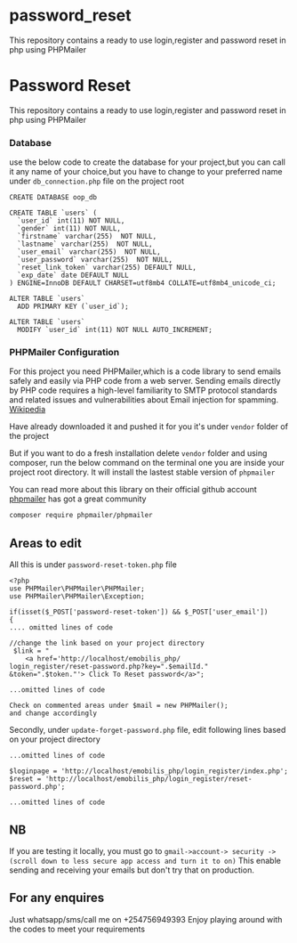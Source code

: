 # password_reset
This repository contains a ready to use login,register and password reset in php using PHPMailer

# Password Reset 

This repository contains a ready to use login,register and password reset in php using PHPMailer

### Database
use the below code to create the database for your project,but you can call it any name of your choice,but you have to change to your preferred name under `db_connection.php` file on the project root

```CREATE DATABASE oop_db```

```
CREATE TABLE `users` (
  `user_id` int(11) NOT NULL,
  `gender` int(11) NOT NULL,
  `firstname` varchar(255)  NOT NULL,
  `lastname` varchar(255)  NOT NULL,
  `user_email` varchar(255)  NOT NULL,
  `user_password` varchar(255)  NOT NULL,
  `reset_link_token` varchar(255) DEFAULT NULL,
  `exp_date` date DEFAULT NULL
) ENGINE=InnoDB DEFAULT CHARSET=utf8mb4 COLLATE=utf8mb4_unicode_ci;

ALTER TABLE `users`
  ADD PRIMARY KEY (`user_id`);

ALTER TABLE `users`
  MODIFY `user_id` int(11) NOT NULL AUTO_INCREMENT;
```


### PHPMailer Configuration
For this project you need PHPMailer,which is a code library to send emails safely and easily via PHP code from a web server. Sending emails directly by PHP code requires a high-level familiarity to SMTP protocol standards and related issues and vulnerabilities about Email injection for spamming. [Wikipedia](https://en.wikipedia.org/wiki/PHPMailer)

Have already downloaded it and pushed it for you it's under `vendor` folder of the project

But if you want to do a fresh installation delete `vendor` folder and using composer, run the below command on the terminal one you are inside your project root directory.
It will install the lastest stable version of `phpmailer`

You can read more about this library on their official github account [phpmailer](https://github.com/PHPMailer/PHPMailer) has got a great community

```bash
composer require phpmailer/phpmailer
```

## Areas to edit
All this is under `password-reset-token.php` file

```
<?php
use PHPMailer\PHPMailer\PHPMailer;
use PHPMailer\PHPMailer\Exception;

if(isset($_POST['password-reset-token']) && $_POST['user_email'])
{
.... omitted lines of code

//change the link based on your project directory
 $link = "
    <a href='http://localhost/emobilis_php/
login_register/reset-password.php?key=".$emailId."
&token=".$token."'> Click To Reset password</a>";

...omitted lines of code

Check on commented areas under $mail = new PHPMailer(); 
and change accordingly

```
Secondly, under `update-forget-password.php` file, edit following lines based on your project directory

```
...omitted lines of code

$loginpage = 'http://localhost/emobilis_php/login_register/index.php';
$reset = 'http://localhost/emobilis_php/login_register/reset-password.php';

...omitted lines of code
```


## NB
If you are testing it locally, you must go to `gmail->account-> security -> (scroll down to less secure app access and turn it to on)` This enable sending and receiving your emails but don't try that on production.

## For any enquires
Just whatsapp/sms/call me on +254756949393
Enjoy playing around with the codes to meet your requirements

